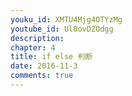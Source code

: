 ```yaml
---
youku_id: XMTU4Mjg4OTYzMg
youtube_id: Ul0ovDZOdgg
description: 
chapter: 4
title: if else 判断
date: 2016-11-3
comments: true
---
```



